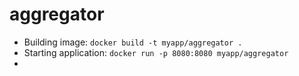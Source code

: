 # aggregator

- Building image: `docker build -t myapp/aggregator .`
- Starting application: `docker run -p 8080:8080 myapp/aggregator`
- 